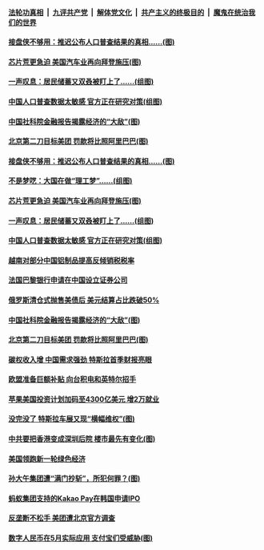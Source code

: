 ####  [法轮功真相](../../../../basic/blob/master/README.md?t=04281301) &nbsp;|&nbsp; [九评共产党](../../../../9ping.md/blob/master/README.md?t=04281301) &nbsp;|&nbsp; [解体党文化](../../../../jtdwh.md/blob/master/README.md?t=04281301)  &nbsp;|&nbsp; [共产主义的终极目的](../../../../gczydzjmd.md/blob/master/README.md?t=04281301) &nbsp;|&nbsp; [魔鬼在统治我们的世界](../../../../mgztzwmdsj.md/blob/master/README.md?t=04281301) 

#### [接盘侠不够用：推迟公布人口普查结果的真相……(图)](../pages/p5/970071.md?t=04281301) 

#### [芯片荒更急迫 美国汽车业再向拜登施压(图)](../pages/p5/970050.md?t=04281301) 

#### [一声叹息：居民储蓄又双叒被盯上了……(组图)](../pages/p5/970065.md?t=04281301) 

#### [中国人口普查数据太敏感 官方正在研究对策(组图)](../pages/p5/970054.md?t=04281301) 

#### [中国社科院金融报告揭露经济的“大敌”(图)](../pages/p5/970026.md?t=04281301) 

#### [北京第二刀目标美团 罚款将比照阿里巴巴(图)](../pages/p5/970021.md?t=04281301) 

#### [接盘侠不够用：推迟公布人口普查结果的真相……(图)](../pages/p5/970071.md?t=04281301) 

#### [不是梦呓：大国在做“理工梦”……(组图)](../pages/p5/970060.md?t=04281301) 

#### [芯片荒更急迫 美国汽车业再向拜登施压(图)](../pages/p5/970050.md?t=04281301) 

#### [一声叹息：居民储蓄又双叒被盯上了……(组图)](../pages/p5/970065.md?t=04281301) 

#### [中国人口普查数据太敏感 官方正在研究对策(组图)](../pages/p5/970054.md?t=04281301) 

#### [越南对部分中国铝制品提高反倾销税税率](../pages/p5/970048.md?t=04281301) 

#### [法国巴黎银行申请在中国设立证券公司](../pages/p5/970047.md?t=04281301) 

#### [俄罗斯清仓式抛售美债后 美元结算占比跌破50%](../pages/p5/970031.md?t=04281301) 

#### [中国社科院金融报告揭露经济的“大敌”(图)](../pages/p5/970026.md?t=04281301) 

#### [北京第二刀目标美团 罚款将比照阿里巴巴(图)](../pages/p5/970021.md?t=04281301) 

#### [碳权收入增 中国需求强劲 特斯拉首季财报亮眼](../pages/p5/969990.md?t=04281301) 

#### [欧盟准备巨额补贴 向台积电和英特尔招手](../pages/p5/969988.md?t=04281301) 

#### [苹果美国投资计划加码至4300亿美元 增2万就业](../pages/p5/969986.md?t=04281301) 

#### [没完没了 特斯拉车展又现“横幅维权”(图)](../pages/p5/969982.md?t=04281301) 

#### [中共要把香港变成深圳后院 楼市最先有变化(图)](../pages/p5/969953.md?t=04281301) 

#### [美国领跑新一轮绿色经济](../pages/p5/969971.md?t=04281301) 

#### [孙大午集团遭“满门抄斩”，所犯何罪？(图)](../pages/p5/969966.md?t=04281301) 

#### [蚂蚁集团支持的Kakao Pay在韩国申请IPO](../pages/p5/969939.md?t=04281301) 

#### [反垄断不松手 美团遭北京官方调查](../pages/p5/969934.md?t=04281301) 

#### [数字人民币在5月实际应用 支付宝们受威胁(图)](../pages/p5/969927.md?t=04281301) 

